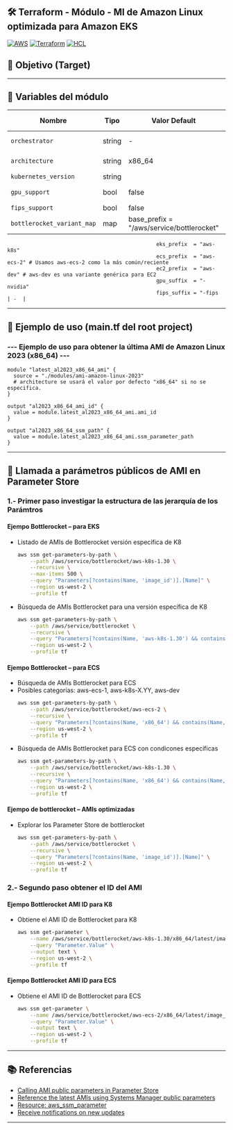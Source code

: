## 🛠️ Terraform - Módulo - MI de Amazon Linux optimizada para Amazon EKS

[![AWS](https://img.shields.io/badge/AWS-%23FF9900.svg?logo=amazon-web-services&logoColor=white)](#)
[![Terraform](https://img.shields.io/badge/IaC-Terraform-623CE4?logo=terraform&logoColor=white)](#)
[![HCL](https://img.shields.io/badge/Language-HCL-blueviolet)](#)

## 🎯 Objetivo (Target)


---

## 🔧 Variables del módulo

| Nombre                | Tipo         | Valor Default         | Possible settings |
|-----------------------|--------------|-----------------------|-------------------|                  
| `orchestrator`        | string       | -                  | eks, ecs, ec2  |
| `architecture`        | string       | x86_64                |  x86_64, arm64  |
| `kubernetes_version`  | string       |                       | -   |
| `gpu_support`         | bool      | false                     | true, false  |
| `fips_support`         | bool      | false                      | true,false  |
| `bottlerocket_variant_map`         | map      |base_prefix = "/aws/service/bottlerocket"
                                                    eks_prefix  = "aws-k8s"
                                                    ecs_prefix  = "aws-ecs-2" # Usamos aws-ecs-2 como la más común/reciente
                                                    ec2_prefix  = "aws-dev" # aws-dev es una variante genérica para EC2
                                                    gpu_suffix  = "-nvidia"
                                                    fips_suffix = "-fips  | -  |


---

## 🧪 Ejemplo de uso (main.tf del root project)
### --- Ejemplo de uso para obtener la última AMI de Amazon Linux 2023 (x86_64) ---
```hcl
module "latest_al2023_x86_64_ami" {
  source = "./modules/ami-amazon-linux-2023"
  # architecture se usará el valor por defecto "x86_64" si no se especifica.
}

output "al2023_x86_64_ami_id" {
  value = module.latest_al2023_x86_64_ami.ami_id
}

output "al2023_x86_64_ssm_path" {
  value = module.latest_al2023_x86_64_ami.ssm_parameter_path
}
```

---

## 📌 Llamada a parámetros públicos de AMI en Parameter Store
### 1.- Primer paso investigar la estructura de las jerarquía de los Parámtros
#### Ejempo Bottlerocket – para EKS
- Listado de AMIs de Bottlerocket versión específica de K8
    ```bash
    aws ssm get-parameters-by-path \
        --path /aws/service/bottlerocket/aws-k8s-1.30 \
        --recursive \
        --max-items 500 \
        --query "Parameters[?contains(Name, 'image_id')].[Name]" \
        --region us-west-2 \
        --profile tf
    ```
- Búsqueda de AMIs Bottlerocket para una versión específica de K8
    ```bash
    aws ssm get-parameters-by-path \
        --path /aws/service/bottlerocket \
        --recursive \
        --query "Parameters[?contains(Name, 'aws-k8s-1.30') && contains(Name, 'x86_64') && contains(Name, 'image_id')].[Name]" \
        --region us-west-2 \
        --profile tf
    ```
#### Ejempo Bottlerocket – para ECS
- Búsqueda de AMIs Bottlerocket para ECS
- Posibles categorías: aws-ecs-1, aws-k8s-X.YY, aws-dev
    ```bash
    aws ssm get-parameters-by-path \
        --path /aws/service/bottlerocket/aws-ecs-2 \
        --recursive \
        --query "Parameters[?contains(Name, 'x86_64') && contains(Name, 'image_id')].[Name]" \
        --region us-west-2 \
        --profile tf
    ```
- Búsqueda de AMIs Bottlerocket para ECS con condicones específicas
    ```bash
    aws ssm get-parameters-by-path \
        --path /aws/service/bottlerocket/aws-k8s-1.30 \
        --recursive \
        --query "Parameters[?contains(Name, 'x86_64') && contains(Name, 'image_id')].[Name]" \
        --region us-west-2 \
        --profile tf
    ```
#### Ejempo de bottlerocket – AMIs optimizadas
- Explorar los Parameter Store de bottlerocket
    ```bash
    aws ssm get-parameters-by-path \
        --path /aws/service/bottlerocket \
        --recursive \
        --query "Parameters[?contains(Name, 'image_id')].[Name]" \
        --region us-west-2 \
        --profile tf
    ```

###  2.- Segundo paso obtener el ID del AMI
#### Ejempo Bottlerocket AMI ID para K8
- Obtiene el AMI ID de Bottlerocket para K8
    ```bash 
    aws ssm get-parameter \
        --name /aws/service/bottlerocket/aws-k8s-1.30/x86_64/latest/image_id \
        --query "Parameter.Value" \
        --output text \
        --region us-west-2 \
        --profile tf
    ```
#### Ejempo Bottlerocket AMI ID para ECS
- Obtiene el AMI ID de Bottlerocket para ECS
    ```bash 
    aws ssm get-parameter \
        --name /aws/service/bottlerocket/aws-ecs-2/x86_64/latest/image_id \
        --query "Parameter.Value" \
        --output text \
        --region us-west-2 \
        --profile tf
    ```

---
 
## 📚 Referencias
- [Calling AMI public parameters in Parameter Store](https://docs.aws.amazon.com/systems-manager/latest/userguide/parameter-store-public-parameters-ami.html)
- [Reference the latest AMIs using Systems Manager public parameters](https://docs.aws.amazon.com/AWSEC2/latest/UserGuide/finding-an-ami-parameter-store.html)
- [Resource: aws_ssm_parameter](https://registry.terraform.io/providers/hashicorp/aws/latest/docs/resources/ssm_parameter)
- [Receive notifications on new updates](https://docs.aws.amazon.com/linux/al2023/ug/receive-update-notification.html)

---